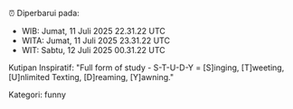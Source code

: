 ⏰ Diperbarui pada:
- WIB: Jumat, 11 Juli 2025 22.31.22 UTC
- WITA: Jumat, 11 Juli 2025 23.31.22 UTC
- WIT: Sabtu, 12 Juli 2025 00.31.22 UTC

Kutipan Inspiratif:
"Full form of study - S-T-U-D-Y = [S]inging, [T]weeting, [U]nlimited Texting, [D]reaming, [Y]awning."


Kategori: funny

